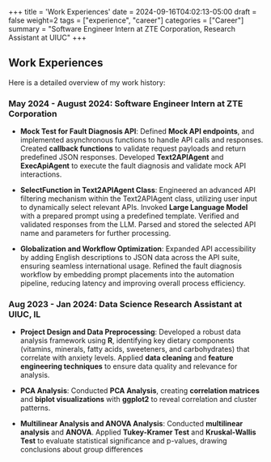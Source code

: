 +++
title = 'Work Experiences'
date = 2024-09-16T04:02:13-05:00
draft = false
weight=2
tags = ["experience", "career"]
categories = ["Career"]
summary = "Software Engineer Intern at ZTE Corporation, Research Assistant at UIUC"
+++

## **Work Experiences**
Here is a detailed overview of my work history:

### **May 2024 - August 2024: Software Engineer Intern at ZTE Corporation**


- **Mock Test for Fault Diagnosis API**: Defined **Mock API endpoints**, and implemented asynchronous functions to handle API calls and responses. Created **callback functions** to validate request payloads and return predefined JSON responses. Developed **Text2APIAgent** and **ExecApiAgent** to execute the fault diagnosis and validate mock API interactions.

- **SelectFunction in Text2APIAgent Class**: Engineered an advanced API filtering mechanism within the Text2APIAgent class, utilizing user input to dynamically select relevant APIs. Invoked **Large Language Model** with a prepared prompt using a predefined template. Verified and validated responses from the LLM. Parsed and stored the selected API name and parameters for further processing.

- **Globalization and Workflow Optimization**: Expanded API accessibility by adding English descriptions to JSON data across the API suite, ensuring seamless international usage. Refined the fault diagnosis workflow by embedding prompt placements into the automation pipeline, reducing latency and improving overall process efficiency.

### **Aug 2023 - Jan 2024: Data Science Research Assistant at UIUC, IL**

- **Project Design and Data Preprocessing**: Developed a robust data analysis framework using **R**, identifying key dietary components (vitamins, minerals, fatty acids, sweeteners, and carbohydrates) that correlate with anxiety levels. Applied **data cleaning** and **feature engineering techniques** to ensure data quality and relevance for analysis.

- **PCA Analysis**: Conducted **PCA Analysis**, creating **correlation matrices** and **biplot visualizations** with **ggplot2** to reveal correlation and cluster patterns.

- **Multilinear Analysis and ANOVA Analysis**: Conducted **multilinear analysis** and **ANOVA**. Applied **Tukey-Kramer Test** and **Kruskal-Wallis Test** to evaluate statistical significance and p-values, drawing conclusions about group differences


